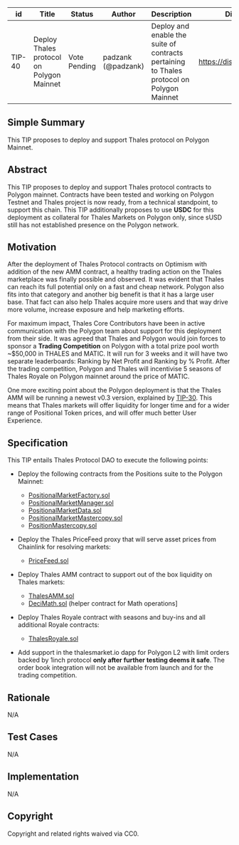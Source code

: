 | id | Title | Status | Author | Description | Discussions to | Created |
| ----------- | ----------- | ----------- | ----------- | ----------- | ----------- | ----------- |
| TIP-40 | Deploy Thales protocol on Polygon Mainnet | Vote Pending | padzank (@padzank) | Deploy and enable the suite of contracts pertaining to Thales protocol on Polygon Mainnet | https://discord.gg/8bzFdpGTrp | 2022-04-07
 
## Simple Summary
 
This TIP proposes to deploy and support Thales protocol on Polygon Mainnet.
 
## Abstract
 
This TIP proposes to deploy and support Thales protocol contracts to Polygon mainnet. Contracts have been tested and working on Polygon Testnet and Thales project is now ready, from a technical standpoint, to support this chain.
This TIP additionally proposes to use **USDC** for this deployment as collateral for Thales Markets on Polygon only, since sUSD still has not established presence on the Polygon network.
 
## Motivation
 
After the deployment of Thales Protocol contracts on Optimism with addition of the new AMM contract, a healthy trading action on the Thales marketplace was finally possible and observed. It was evident that Thales can reach its full potential only on a fast and cheap network. Polygon also fits into that category and another big benefit is that it has a large user base. That fact can also help Thales acquire more users and that way drive more volume, increase exposure and help marketing efforts.  
 
For maximum impact, Thales Core Contributors have been in active communication with the Polygon team about support for this deployment from their side. It was agreed that Thales and Polygon would join forces to sponsor a **Trading Competition** on Polygon with a total prize pool worth ~$50,000 in THALES and MATIC. It will run for 3 weeks and it will have two separate leaderboards: Ranking by Net Profit and Ranking by % Profit. After the trading competition, Polygon and Thales will incentivise 5 seasons of Thales Royale on Polygon mainnet around the price of MATIC.  
 
One more exciting point about the Polygon deployment is that the Thales AMM will be running a newest v0.3 version, explained by [TIP-30](https://github.com/thales-markets/thales-improvement-proposals/blob/main/TIPs/TIP-30.md). This means that Thales markets will offer liquidity for longer time and for a wider range of Positional Token prices, and will offer much better User Experience.  
 
 
## Specification
 
This TIP entails Thales Protocol DAO to execute the following points:  
 
* Deploy the following contracts from the Positions suite to the Polygon Mainnet:  
 
    * [PositionalMarketFactory.sol](https://github.com/thales-markets/contracts/blob/main/contracts/Positions/PositionalMarketFactory.sol)
    * [PositionalMarketManager.sol](https://github.com/thales-markets/contracts/blob/main/contracts/Positions/PositionalMarketManager.sol)
    * [PositionalMarketData.sol](https://github.com/thales-markets/contracts/blob/main/contracts/Positions/PositionalMarketData.sol)
    * [PositionalMarketMastercopy.sol](https://github.com/thales-markets/contracts/blob/main/contracts/Positions/PositionalMarketMastercopy.sol)
    * [PositionMastercopy.sol](https://github.com/thales-markets/contracts/blob/main/contracts/Positions/PositionMastercopy.sol)
   
* Deploy the Thales PriceFeed proxy that will serve asset prices from Chainlink for resolving markets:
    * [PriceFeed.sol](https://github.com/thales-markets/contracts/blob/main/contracts/PriceFeed/PriceFeed.sol)  
 
* Deploy Thales AMM contract to support out of the box liquidity on Thales markets:
 
    * [ThalesAMM.sol](https://github.com/thales-markets/contracts/blob/ThalesAMM/contracts/AMM/ThalesAMM.sol)
    * [DeciMath.sol](https://github.com/thales-markets/contracts/blob/ThalesAMM/contracts/AMM/DeciMath.sol) (helper contract for Math operations]
 
* Deploy Thales Royale contract with seasons and buy-ins and all additional Royale contracts:
 
    * [ThalesRoyale.sol](https://github.com/thales-markets/contracts/blob/ThalesAMM/contracts/ThalesRoyale/ThalesRoyale.sol)
 
* Add support in the thalesmarket.io dapp for Polygon L2 with limit orders backed by 1inch protocol **only after further testing deems it safe**. The order book integration will not be available from launch and for the trading competition.
 
 
## Rationale
N/A
 
## Test Cases
N/A
## Implementation
N/A
## Copyright
 
Copyright and related rights waived via CC0.
 

